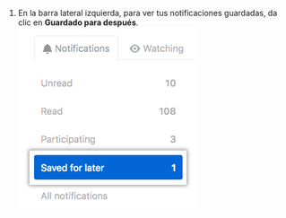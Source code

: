 1. En la barra lateral izquierda, para ver tus notificaciones guardadas, da clic en **Guardado para después**. ![Botón de guardado para después](/assets/images/help/notifications/saved-for-later-tab.png)
